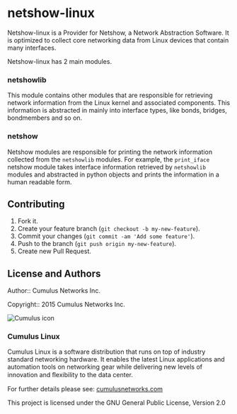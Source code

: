 # netshow-linux

Netshow-linux is a Provider for Netshow, a Network Abstraction Software. It is optimized to collect core networking data from Linux devices that contain many interfaces.

Netshow-linux has 2 main modules.

### netshowlib
This module contains other modules that are responsible for retrieving  network information from the Linux kernel and associated components. This information is abstracted in mainly into interface types, like bonds, bridges, bondmembers and so on.

### netshow

Netshow modules are responsible for printing the network information collected from the ``netshowlib`` modules. For example, the ``print_iface`` netshow module takes interface information retrieved by ``netshowlib`` modules and abstracted in python objects and prints the information in a human readable form.

## Contributing

1. Fork it.
2. Create your feature branch (`git checkout -b my-new-feature`).
3. Commit your changes (`git commit -am 'Add some feature'`).
4. Push to the branch (`git push origin my-new-feature`).
5. Create new Pull Request.

## License and Authors
Author:: Cumulus Networks Inc.

Copyright:: 2015 Cumulus Networks Inc.

![Cumulus icon](http://cumulusnetworks.com/static/cumulus/img/logo_2014.png)

### Cumulus Linux

Cumulus Linux is a software distribution that runs on top of industry standard
networking hardware. It enables the latest Linux applications and automation
tools on networking gear while delivering new levels of innovation and
ﬂexibility to the data center.

For further details please see: [cumulusnetworks.com](http://www.cumulusnetworks.com)

This project is licensed under the GNU General Public License, Version 2.0

